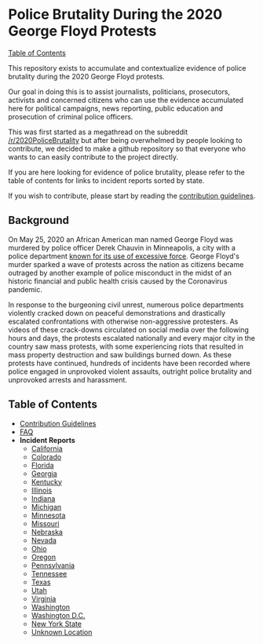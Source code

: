 # Police Brutality During the 2020 George Floyd Protests

[Table of Contents](#Table-of-Contents)

This repository exists to accumulate and contextualize evidence of police brutality during the 2020 George Floyd protests.

Our goal in doing this is to assist journalists, politicians, prosecutors, activists and concerned citizens who can use the evidence accumulated here for political campaigns, news reporting, public education and prosecution of criminal police officers.

This was first started as a megathread on the subreddit [/r/2020PoliceBrutality](https://www.reddit.com/r/2020PoliceBrutality) but after being overwhelmed by people looking to contribute, we decided to make a github repository so that everyone who wants to can easily contribute to the project directly.

If you are here looking for evidence of police brutality, please refer to the table of contents for links to incident reports sorted by state.

If you wish to contribute, please start by reading the [contribution guidelines](./CONTRIBUTING.md).

## Background

On May 25, 2020 an African American man named George Floyd was murdered by police officer Derek Chauvin in Minneapolis, a city with a police department [known for its use of excessive force](https://www.nytimes.com/2020/05/27/us/minneapolis-police.html). George Floyd's murder sparked a wave of protests across the nation as citizens became outraged by another example of police misconduct in the midst of an historic financial and public health crisis caused by the Coronavirus pandemic.

In response to the burgeoning civil unrest, numerous police departments violently cracked down on peaceful demonstrations and drastically escalated confrontations with otherwise non-aggressive protesters. As videos of these crack-downs circulated on social media over the following hours and days, the protests escalated nationally and every major city in the country saw mass protests, with some experiencing riots that resulted in mass property destruction and saw buildings burned down.
As these protests have continued, hundreds of incidents have been recorded where police engaged in unprovoked violent assaults, outright police brutality and unprovoked arrests and harassment.

## Table of Contents

* [Contribution Guidelines](./CONTRIBUTING.md)
* [FAQ](./CONTRIBUTING.md#Frequently-Asked-Questions)
* **Incident Reports**
  * [California](./California.md)
  * [Colorado](./Colorado.md)
  * [Florida](./Florida.md)
  * [Georgia](./Georgia.md)
  * [Kentucky](./Kentucky.md)
  * [Illinois](./Illinois.md)
  * [Indiana](./Indiana.md)
  * [Michigan](./Michigan.md)
  * [Minnesota](./Minnesota.md)
  * [Missouri](./Missouri.md)
  * [Nebraska ](./Nebraska.md)
  * [Nevada](./Nevada.md)
  * [Ohio](./Ohio.md)
  * [Oregon](./Oregon.md)
  * [Pennsylvania](./Pennsylvania.md)
  * [Tennessee](./Tennessee.md)
  * [Texas](./Texas.md)
  * [Utah](./Utah.md)
  * [Virginia](./Virginia.md)
  * [Washington](./Washington.md)
  * [Washington D.C.](./Washington-DC.md)
  * [New York State](./New-York-State.md)
  * [Unknown Location](./Unknown-Location.md)

